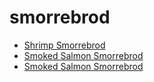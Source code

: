 # smorrebrod

 * [Shrimp Smorrebrod](../index/s/shrimp-smorrebrod-104396.json)
 * [Smoked Salmon Smorrebrod](../index/s/smoked-salmon-smorrebrod-104397.json)
 * [Smoked Salmon Smorrebrod](../index/s/smoked-salmon-smorrebrod-51155280.json)
